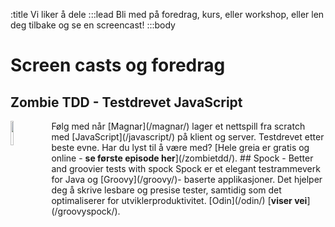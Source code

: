 :title Vi liker å dele
:::lead
Bli med på foredrag, kurs, eller workshop, eller len deg tilbake og se en screencast!
:::body
# Screen casts og foredrag
## Zombie TDD - Testdrevet JavaScript
<img style="width: 10%; float: left; margin-right: 15px;" src="/illustrations/side-projects/zombietdd.jpg">
Følg med når [Magnar](/magnar/) lager et nettspill fra scratch med
[JavaScript](/javascript/) på klient og server. Testdrevet etter beste evne. Har
du lyst til å være med?
[Hele greia er gratis og online - <strong>se første episode her</strong>](/zombietdd/).
## Spock - Better and groovier tests with spock
Spock er et elegant testrammeverk for Java og [Groovy](/groovy/)- baserte
applikasjoner. Det hjelper deg å skrive lesbare og presise tester, samtidig som
det optimaliserer for utviklerproduktivitet. [Odin](/odin/) [<strong>viser vei</strong>](/groovyspock/).
